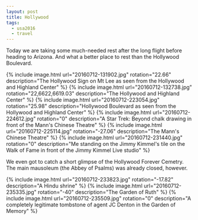 ```yaml
---
layout: post
title: Hollywood
tags:
  - usa2016
  - travel
---
```


Today we are taking some much-needed rest after the long flight before heading
to Arizona. And what a better place to rest than the Hollywood Boulevard.

 {% include image.html url="20160712-131902.jpg" rotation="22.66" description="The Hollywood Sign on Mt Lee as seen from the Hollywood and Highland Center" %}
 {% include image.html url="20160712-132738.jpg" rotation="22,6622,6619.03" description="The Hollywood and Highland Center" %}
 {% include image.html url="20160712-223054.jpg" rotation="25.98" description="Hollywood Boulevard as seen from the Hollywood and Highland Center" %}
 {% include image.html url="20160712-224612.jpg" rotation="0" description="A Star Trek: Beyond chalk drawing in front of the Mann's Chinese Theatre" %}
 {% include image.html url="20160712-225114.jpg" rotation="-27.06" description="The Mann's Chinese Theatre" %}
 {% include image.html url="20160712-231440.jpg" rotation="0" description="Me standing on the Jimmy Kimmel's tile on the Walk of Fame in front of the Jimmy Kimmel Live studio" %}

We even got to catch a short glimpse of the Hollywood Forever Cemetry. The main mausoleum (the Abbey of Psalms) was already closed, however.

 {% include image.html url="20160712-233823.jpg" rotation="-17.82" description="A Hindu shrine" %}
 {% include image.html url="20160712-235335.jpg" rotation="-40" description="The Garden of Ruth" %}
 {% include image.html url="20160712-235509.jpg" rotation="0" description="A completely legitimate tombstone of agent JC Denton in the Garden of Memory" %}
